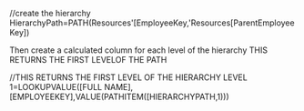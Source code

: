 
//create the hierarchy
HierarchyPath=PATH(Resources'[EmployeeKey,'Resources[ParentEmployeeKey])


Then create a calculated column for each level of the hierarchy
THIS RETURNS THE FIRST LEVELOF THE PATH

//THIS RETURNS THE FIRST LEVEL OF THE HIERARCHY
LEVEL 1=LOOKUPVALUE([FULL NAME],[EMPLOYEEKEY],VALUE(PATHITEM([HIERARCHYPATH,1)))
